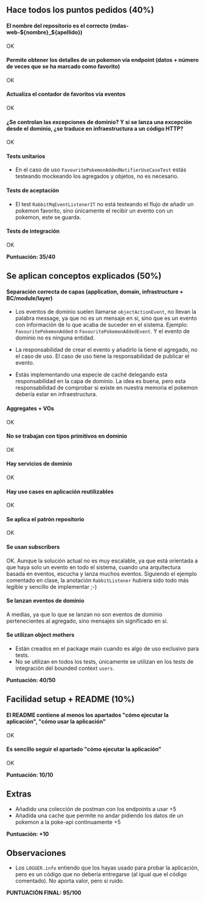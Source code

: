 ## Hace todos los puntos pedidos (40%)

#### El nombre del repositorio es el correcto (mdas-web-${nombre}_${apellido})

OK

#### Permite obtener los detalles de un pokemon vía endpoint (datos + número de veces que se ha marcado como favorito)

OK

#### Actualiza el contador de favoritos vía eventos

OK

#### ¿Se controlan las excepciones de dominio? Y si se lanza una excepción desde el dominio, ¿se traduce en infraestructura a un código HTTP?

OK

#### Tests unitarios

- En el caso de uso `FavouritePokemonAddedNotifierUseCaseTest` estás testeando mockeando los agregados y objetos, no es
  necesario.

#### Tests de aceptación

- El test `RabbitMqEventListenerIT` no está testeando el flujo de añadir un pokemon favorito, sino únicamente el recibir
  un evento con un pokemon, este se guarda.

#### Tests de integración

OK

**Puntuación: 35/40**

## Se aplican conceptos explicados (50%)

#### Separación correcta de capas (application, domain, infrastructure + BC/module/layer)

- Los eventos de dominio suelen llamarse `objectActionEvent`, no llevan la palabra message, ya que no es un mensaje en
  sí, sino que es un evento con información de lo que acaba de suceder en el sistema. Ejemplo: `FavouritePokemonAdded`
  o `FavouritePokemonAddedEvent`. Y el evento de dominio no es ninguna entidad.

- La responsabilidad de crear el evento y añadirlo la tiene el agregado, no el caso de uso. El caso de uso tiene la
  responsabilidad de publicar el evento.

- Estás implementando una especie de caché delegando esta responsabilidad en la capa de dominio. La idea es buena, pero
  esta responsabilidad de comprobar si existe en nuestra memoria el pokemon debería estar en infraestructura.

#### Aggregates + VOs

OK

#### No se trabajan con tipos primitivos en dominio

OK

#### Hay servicios de dominio

OK

#### Hay use cases en aplicación reutilizables

OK

#### Se aplica el patrón repositorio

OK

#### Se usan subscribers

OK. Aunque la solución actual no es muy escalable, ya que está orientada a que haya solo un evento en todo el sistema,
cuando una arquitectura basada en eventos, escucha y lanza muchos eventos. Siguiendo el ejemplo comentado en clase, la
anotación `RabbitListener` hubiera sido todo más legible y sencillo de implementar ;-)

#### Se lanzan eventos de dominio

A medias, ya que lo que se lanzan no son eventos de dominio pertenecientes al agregado, sino mensajes sin significado en
sí.

#### Se utilizan object mothers

- Están creados en el package main cuando es algo de uso exclusivo para tests.
- No se utilizan en todos los tests, únicamente se utilizan en los tests de integración del bounded context `users`.

**Puntuación: 40/50**

## Facilidad setup + README (10%)

#### El README contiene al menos los apartados "cómo ejecutar la aplicación", "cómo usar la aplicación"

OK

#### Es sencillo seguir el apartado "cómo ejecutar la aplicación"

OK

**Puntuación: 10/10**

## Extras

- Añadido una colección de postman con los endpoints a usar +5
- Añadida una cache que permite no andar pidiendo los datos de un pokemon a la poke-api continuamente +5

**Puntuación: +10**

## Observaciones

- Los `LOGGER.info` entiendo que los hayas usado para probar la aplicación, pero es un código que no debería
  entregarse (al igual que el código comentado). No aporta valor, pero si ruido.

**PUNTUACIÓN FINAL: 95/100**
